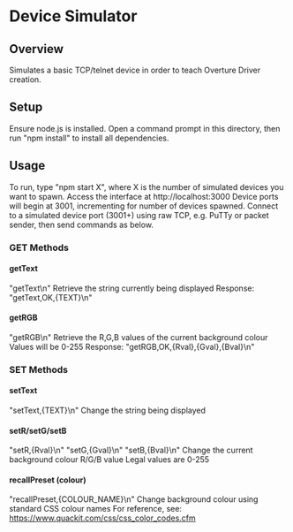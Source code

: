 # Device Simulator

## Overview
Simulates a basic TCP/telnet device in order to teach Overture Driver creation.

## Setup
Ensure node.js is installed.
Open a command prompt in this directory, then run "npm install" to install all dependencies.

## Usage
To run, type "npm start X", where X is the number of simulated devices you want to spawn.
Access the interface at http://localhost:3000
Device ports will begin at 3001, incrementing for number of devices spawned.
Connect to a simulated device port (3001+) using raw TCP, e.g. PuTTy or packet sender, then send commands as below.

### GET Methods
#### getText
"getText\n"
Retrieve the string currently being displayed
Response: "getText,OK,{TEXT}\n"

#### getRGB
"getRGB\n"
Retrieve the R,G,B values of the current background colour
Values will be 0-255
Response: "getRGB,OK,{Rval},{Gval},{Bval}\n"

### SET Methods
#### setText
"setText,{TEXT}\n"
Change the string being displayed

#### setR/setG/setB
"setR,{Rval}\n"
"setG,{Gval}\n"
"setB,{Bval}\n"
Change the current background colour R/G/B value
Legal values are 0-255

#### recallPreset (colour)
"recallPreset,{COLOUR_NAME}\n"
Change background colour using standard CSS colour names
For reference, see: https://www.quackit.com/css/css_color_codes.cfm